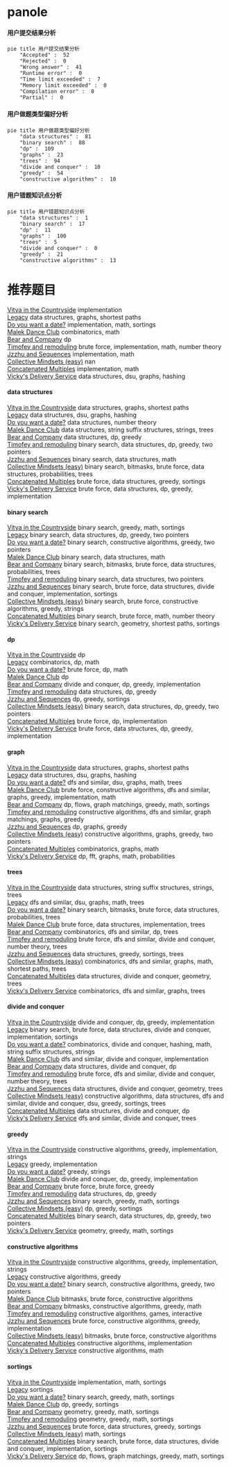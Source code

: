 # panole
<!-- tabs:start -->
#### **用户提交结果分析**

```mermaid
pie title 用户提交结果分析
    "Accepted" :  52
    "Rejected" :  0
    "Wrong answer" :  41
    "Runtime error" :  0
    "Time limit exceeded" :  7
    "Memory limit exceeded" :  0
    "Compilation error" :  0
    "Partial" :  0
```
#### **用户做题类型偏好分析**

```mermaid
pie title 用户做题类型偏好分析
    "data structures" :  81
    "binary search" :  88
    "dp" :  109
    "graphs" :  23
    "trees" :  94
    "divide and conquer" :  10
    "greedy" :  54
    "constructive algorithms" :  10
```
#### **用户错题知识点分析**

```mermaid
pie title 用户错题知识点分析
    "data structures" :  1
    "binary search" :  17
    "dp" :  11
    "graphs" :  100
    "trees" :  5
    "divide and conquer" :  0
    "greedy" :  21
    "constructive algorithms" :  13
```
<!-- tabs:end -->
# 推荐题目
[Vitya in the Countryside](http://codeforces.com/problemset/problem/719/A)		implementation		  
[Legacy](https://codeforces.com/contest/787/problem/D)		data structures,
                        graphs,
                        shortest paths		  
[Do you want a date?](https://codeforces.com/contest/810/problem/C)		implementation,
                        math,
                        sortings		  
[Malek Dance Club](http://codeforces.com/problemset/problem/319/A)		combinatorics,
                        math		  
[Bear and Company](https://codeforces.com/contest/791/problem/E)		dp		  
[Timofey and remoduling](https://codeforces.com/contest/764/problem/E)		brute force,
                        implementation,
                        math,
                        number theory		  
[Jzzhu and Sequences](http://codeforces.com/problemset/problem/450/B)		implementation,
                        math		  
[Collective Mindsets (easy)](http://codeforces.com/problemset/problem/690/A1)		nan		  
[Concatenated Multiples](http://codeforces.com/problemset/problem/1029/D)		implementation,
                        math		  
[Vicky's Delivery Service](http://codeforces.com/problemset/problem/1166/F)		data structures,
                        dsu,
                        graphs,
                        hashing		  
<!-- tabs:start -->
#### **data structures**
[Vitya in the Countryside](https://codeforces.com/contest/787/problem/D)		data structures,
                        graphs,
                        shortest paths		  
[Legacy](http://codeforces.com/problemset/problem/1166/F)		data structures,
                        dsu,
                        graphs,
                        hashing		  
[Do you want a date?](http://codeforces.com/problemset/problem/671/C)		data structures,
                        number theory		  
[Malek Dance Club](http://codeforces.com/problemset/problem/917/E)		data structures,
                        string suffix structures,
                        strings,
                        trees		  
[Bear and Company](http://codeforces.com/problemset/problem/1313/C2)		data structures,
                        dp,
                        greedy		  
[Timofey and remoduling](http://codeforces.com/problemset/problem/1492/C)		binary search,
                        data structures,
                        dp,
                        greedy,
                        two pointers		  
[Jzzhu and Sequences](http://codeforces.com/problemset/problem/1490/G)		binary search,
                        data structures,
                        math		  
[Collective Mindsets (easy)](http://codeforces.com/problemset/problem/1479/D)		binary search,
                        bitmasks,
                        brute force,
                        data structures,
                        probabilities,
                        trees		  
[Concatenated Multiples](http://codeforces.com/problemset/problem/1497/A)		brute force,
                        data structures,
                        greedy,
                        sortings		  
[Vicky's Delivery Service](http://codeforces.com/problemset/problem/1491/C)		brute force,
                        data structures,
                        dp,
                        greedy,
                        implementation		  
#### **binary search**
[Vitya in the Countryside](http://codeforces.com/problemset/problem/1201/C)		binary search,
                        greedy,
                        math,
                        sortings		  
[Legacy](http://codeforces.com/problemset/problem/1492/C)		binary search,
                        data structures,
                        dp,
                        greedy,
                        two pointers		  
[Do you want a date?](http://codeforces.com/problemset/problem/1463/D)		binary search,
                        constructive algorithms,
                        greedy,
                        two pointers		  
[Malek Dance Club](http://codeforces.com/problemset/problem/1490/G)		binary search,
                        data structures,
                        math		  
[Bear and Company](http://codeforces.com/problemset/problem/1479/D)		binary search,
                        bitmasks,
                        brute force,
                        data structures,
                        probabilities,
                        trees		  
[Timofey and remoduling](http://codeforces.com/problemset/problem/1436/E)		binary search,
                        data structures,
                        two pointers		  
[Jzzhu and Sequences](http://codeforces.com/problemset/problem/1461/D)		binary search,
                        brute force,
                        data structures,
                        divide and conquer,
                        implementation,
                        sortings		  
[Collective Mindsets (easy)](http://codeforces.com/problemset/problem/1493/C)		binary search,
                        brute force,
                        constructive algorithms,
                        greedy,
                        strings		  
[Concatenated Multiples](http://codeforces.com/problemset/problem/1487/D)		binary search,
                        brute force,
                        math,
                        number theory		  
[Vicky's Delivery Service](http://codeforces.com/problemset/problem/1486/B)		binary search,
                        geometry,
                        shortest paths,
                        sortings		  
#### **dp**
[Vitya in the Countryside](https://codeforces.com/contest/791/problem/E)		dp		  
[Legacy](http://codeforces.com/problemset/problem/212/C)		combinatorics,
                        dp,
                        math		  
[Do you want a date?](http://codeforces.com/problemset/problem/550/C)		brute force,
                        dp,
                        math		  
[Malek Dance Club](http://codeforces.com/problemset/problem/983/B)		dp		  
[Bear and Company](http://codeforces.com/problemset/problem/1373/D)		divide and conquer,
                        dp,
                        greedy,
                        implementation		  
[Timofey and remoduling](http://codeforces.com/problemset/problem/1313/C2)		data structures,
                        dp,
                        greedy		  
[Jzzhu and Sequences](http://codeforces.com/problemset/problem/1355/B)		dp,
                        greedy,
                        sortings		  
[Collective Mindsets (easy)](http://codeforces.com/problemset/problem/1492/C)		binary search,
                        data structures,
                        dp,
                        greedy,
                        two pointers		  
[Concatenated Multiples](https://codeforces.com/contest/1457/problem/C)		brute force,
                        dp,
                        implementation		  
[Vicky's Delivery Service](http://codeforces.com/problemset/problem/1491/C)		brute force,
                        data structures,
                        dp,
                        greedy,
                        implementation		  
#### **graph**
[Vitya in the Countryside](https://codeforces.com/contest/787/problem/D)		data structures,
                        graphs,
                        shortest paths		  
[Legacy](http://codeforces.com/problemset/problem/1166/F)		data structures,
                        dsu,
                        graphs,
                        hashing		  
[Do you want a date?](http://codeforces.com/problemset/problem/1139/C)		dfs and similar,
                        dsu,
                        graphs,
                        math,
                        trees		  
[Malek Dance Club](http://codeforces.com/problemset/problem/1487/C)		brute force,
                        constructive algorithms,
                        dfs and similar,
                        graphs,
                        greedy,
                        implementation,
                        math		  
[Bear and Company](http://codeforces.com/problemset/problem/1437/C)		dp,
                        flows,
                        graph matchings,
                        greedy,
                        math,
                        sortings		  
[Timofey and remoduling](http://codeforces.com/problemset/problem/1470/D)		constructive algorithms,
                        dfs and similar,
                        graph matchings,
                        graphs,
                        greedy		  
[Jzzhu and Sequences](http://codeforces.com/problemset/problem/1476/C)		dp,
                        graphs,
                        greedy		  
[Collective Mindsets (easy)](http://codeforces.com/problemset/problem/1304/D)		constructive algorithms,
                        graphs,
                        greedy,
                        two pointers		  
[Concatenated Multiples](http://codeforces.com/problemset/problem/1475/C)		combinatorics,
                        graphs,
                        math		  
[Vicky's Delivery Service](http://codeforces.com/problemset/problem/553/E)		dp,
                        fft,
                        graphs,
                        math,
                        probabilities		  
#### **trees**
[Vitya in the Countryside](http://codeforces.com/problemset/problem/917/E)		data structures,
                        string suffix structures,
                        strings,
                        trees		  
[Legacy](http://codeforces.com/problemset/problem/1139/C)		dfs and similar,
                        dsu,
                        graphs,
                        math,
                        trees		  
[Do you want a date?](http://codeforces.com/problemset/problem/1479/D)		binary search,
                        bitmasks,
                        brute force,
                        data structures,
                        probabilities,
                        trees		  
[Malek Dance Club](http://codeforces.com/problemset/problem/1511/C)		brute force,
                        data structures,
                        implementation,
                        trees		  
[Bear and Company](http://codeforces.com/problemset/problem/1499/F)		combinatorics,
                        dfs and similar,
                        dp,
                        trees		  
[Timofey and remoduling](http://codeforces.com/problemset/problem/1491/E)		brute force,
                        dfs and similar,
                        divide and conquer,
                        number theory,
                        trees		  
[Jzzhu and Sequences](http://codeforces.com/problemset/problem/1466/D)		data structures,
                        greedy,
                        sortings,
                        trees		  
[Collective Mindsets (easy)](http://codeforces.com/problemset/problem/1495/D)		combinatorics,
                        dfs and similar,
                        graphs,
                        math,
                        shortest paths,
                        trees		  
[Concatenated Multiples](http://codeforces.com/problemset/problem/1303/G)		data structures,
                        divide and conquer,
                        geometry,
                        trees		  
[Vicky's Delivery Service](http://codeforces.com/problemset/problem/1454/E)		combinatorics,
                        dfs and similar,
                        graphs,
                        trees		  
#### **divide and conquer**
[Vitya in the Countryside](http://codeforces.com/problemset/problem/1373/D)		divide and conquer,
                        dp,
                        greedy,
                        implementation		  
[Legacy](http://codeforces.com/problemset/problem/1461/D)		binary search,
                        brute force,
                        data structures,
                        divide and conquer,
                        implementation,
                        sortings		  
[Do you want a date?](http://codeforces.com/problemset/problem/1466/G)		combinatorics,
                        divide and conquer,
                        hashing,
                        math,
                        string suffix structures,
                        strings		  
[Malek Dance Club](http://codeforces.com/problemset/problem/1490/D)		dfs and similar,
                        divide and conquer,
                        implementation		  
[Bear and Company](https://codeforces.com/contest/1483/problem/C)		data structures,
                        divide and conquer,
                        dp		  
[Timofey and remoduling](http://codeforces.com/problemset/problem/1491/E)		brute force,
                        dfs and similar,
                        divide and conquer,
                        number theory,
                        trees		  
[Jzzhu and Sequences](http://codeforces.com/problemset/problem/1303/G)		data structures,
                        divide and conquer,
                        geometry,
                        trees		  
[Collective Mindsets (easy)](http://codeforces.com/problemset/problem/1494/D)		constructive algorithms,
                        data structures,
                        dfs and similar,
                        divide and conquer,
                        dsu,
                        greedy,
                        sortings,
                        trees		  
[Concatenated Multiples](http://codeforces.com/problemset/problem/1482/E)		data structures,
                        divide and conquer,
                        dp		  
[Vicky's Delivery Service](http://codeforces.com/problemset/problem/566/C)		dfs and similar,
                        divide and conquer,
                        trees		  
#### **greedy**
[Vitya in the Countryside](http://codeforces.com/problemset/problem/708/A)		constructive algorithms,
                        greedy,
                        implementation,
                        strings		  
[Legacy](http://codeforces.com/problemset/problem/574/A)		greedy,
                        implementation		  
[Do you want a date?](http://codeforces.com/problemset/problem/1107/A)		greedy,
                        strings		  
[Malek Dance Club](http://codeforces.com/problemset/problem/1373/D)		divide and conquer,
                        dp,
                        greedy,
                        implementation		  
[Bear and Company](https://codeforces.com/contest/1457/problem/B)		brute force,
                        brute force,
                        greedy		  
[Timofey and remoduling](http://codeforces.com/problemset/problem/1313/C2)		data structures,
                        dp,
                        greedy		  
[Jzzhu and Sequences](http://codeforces.com/problemset/problem/1201/C)		binary search,
                        greedy,
                        math,
                        sortings		  
[Collective Mindsets (easy)](http://codeforces.com/problemset/problem/1355/B)		dp,
                        greedy,
                        sortings		  
[Concatenated Multiples](http://codeforces.com/problemset/problem/1492/C)		binary search,
                        data structures,
                        dp,
                        greedy,
                        two pointers		  
[Vicky's Delivery Service](https://codeforces.com/contest/1496/problem/C)		geometry,
                        greedy,
                        math,
                        sortings		  
#### **constructive algorithms**
[Vitya in the Countryside](http://codeforces.com/problemset/problem/708/A)		constructive algorithms,
                        greedy,
                        implementation,
                        strings		  
[Legacy](http://codeforces.com/problemset/problem/1493/A)		constructive algorithms,
                        greedy		  
[Do you want a date?](http://codeforces.com/problemset/problem/1463/D)		binary search,
                        constructive algorithms,
                        greedy,
                        two pointers		  
[Malek Dance Club](https://codeforces.com/contest/1456/problem/B)		bitmasks,
                        brute force,
                        constructive algorithms		  
[Bear and Company](http://codeforces.com/problemset/problem/1492/D)		bitmasks,
                        constructive algorithms,
                        greedy,
                        math		  
[Timofey and remoduling](https://codeforces.com/contest/1504/problem/D)		constructive algorithms,
                        games,
                        interactive		  
[Jzzhu and Sequences](https://codeforces.com/contest/1483/problem/A)		brute force,
                        constructive algorithms,
                        greedy,
                        implementation		  
[Collective Mindsets (easy)](https://codeforces.com/contest/1457/problem/D)		bitmasks,
                        brute force,
                        constructive algorithms		  
[Concatenated Multiples](http://codeforces.com/problemset/problem/1513/A)		constructive algorithms,
                        implementation		  
[Vicky's Delivery Service](http://codeforces.com/problemset/problem/1473/C)		constructive algorithms,
                        math		  
#### **sortings**
[Vitya in the Countryside](https://codeforces.com/contest/810/problem/C)		implementation,
                        math,
                        sortings		  
[Legacy](http://codeforces.com/problemset/problem/682/B)		sortings		  
[Do you want a date?](http://codeforces.com/problemset/problem/1201/C)		binary search,
                        greedy,
                        math,
                        sortings		  
[Malek Dance Club](http://codeforces.com/problemset/problem/1355/B)		dp,
                        greedy,
                        sortings		  
[Bear and Company](https://codeforces.com/contest/1496/problem/C)		geometry,
                        greedy,
                        math,
                        sortings		  
[Timofey and remoduling](http://codeforces.com/problemset/problem/1495/A)		geometry,
                        greedy,
                        math,
                        sortings		  
[Jzzhu and Sequences](http://codeforces.com/problemset/problem/1497/A)		brute force,
                        data structures,
                        greedy,
                        sortings		  
[Collective Mindsets (easy)](http://codeforces.com/problemset/problem/1427/A)		math,
                        sortings		  
[Concatenated Multiples](http://codeforces.com/problemset/problem/1461/D)		binary search,
                        brute force,
                        data structures,
                        divide and conquer,
                        implementation,
                        sortings		  
[Vicky's Delivery Service](http://codeforces.com/problemset/problem/1437/C)		dp,
                        flows,
                        graph matchings,
                        greedy,
                        math,
                        sortings		  
<!-- tabs:end -->
